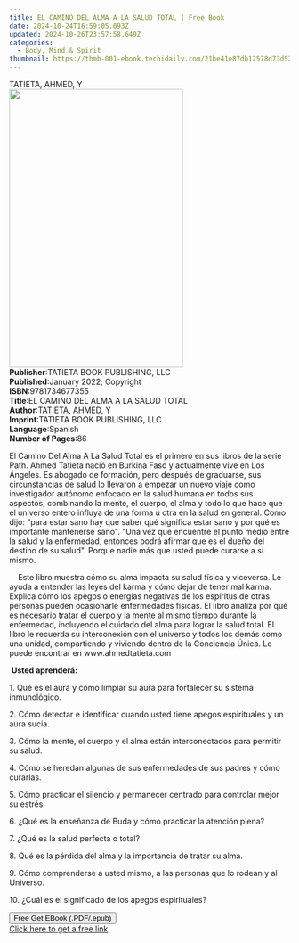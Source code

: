 ```yaml
---
title: EL CAMINO DEL ALMA A LA SALUD TOTAL | Free Book
date: 2024-10-24T16:59:05.093Z
updated: 2024-10-26T23:57:58.649Z
categories:
  - Body, Mind & Spirit
thumbnail: https://thmb-001-ebook.techidaily.com/21be41e87db12578d73d52f868177163f061c0045c40d730c2e4ba3491a00d14.jpg
---
```

<main id="book-container">
  <div class="flex flex-col">
    <div class="book-brief flex-1 py-6 px-4 sm:p-6 md:py-10 md:px-8">
      <!-- brief-->
      <div class="book-brief-main">TATIETA, AHMED, Y</div>
    </div>
    <div
      class="book-meta-info flex-1 grid gap-4 col-start-1 col-end-3 row-start-1 sm:mb-6 sm:grid-cols-4 lg:gap-6 lg:col-start-2 lg:row-end-6 lg:row-span-6 lg:mb-0"
    >
      <div
        class="book-meta-info-left place-content-center mt-4 p-4 text-sm leading-6 col-start-2 col-span-2 dark:text-slate-400"
      >
        <img
          class="w-full h-500 object-cover rounded-lg sm:h-255 sm:col-span-2 lg:col-span-full"
          src="https://img-001-ebook.techidaily.com/24697a81c0efb5c21d1ef921dfb23512cd39912acfdd16bb6e225f4c633f3551.jpg"
          alt=""
          width="312"
          height="500"
        />
      </div>
      <div
        class="book-meta-info-right mt-2 col-start-1 row-start-2 col-span-3 self-center"
      >
        <!-- meta data  -->
        <div class="flex flex-col px-4 md:px-8">
          <div class="flex-1">
            <strong>Publisher</strong>:<span class="px-2"
              >TATIETA BOOK PUBLISHING, LLC</span
            >
          </div>
          <div class="flex-1">
            <strong>Published</strong>:<span class="px-2"
              >January 2022; Copyright</span
            >
          </div>
          <div class="flex-1">
            <strong>ISBN</strong>:<span class="px-2">9781734677355</span>
          </div>
          <div class="flex-1">
            <strong>Title</strong>:<span class="px-2"
              >EL CAMINO DEL ALMA A LA SALUD TOTAL</span
            >
          </div>
          <div class="flex-1">
            <strong>Author</strong>:<span class="px-2">TATIETA, AHMED, Y</span>
          </div>
          <div class="flex-1">
            <strong>Imprint</strong>:<span class="px-2"
              >TATIETA BOOK PUBLISHING, LLC</span
            >
          </div>
          <div class="flex-1">
            <strong>Language</strong>:<span class="px-2">Spanish</span>
          </div>
          <div class="flex-1">
            <strong>Number of Pages</strong>:<span class="px-2">86</span>
          </div>
        </div>
      </div>
    </div>
    <div class="book-description flex-1 py-6 px-4 sm:p-6 md:py-10 md:px-8">
      <div class="book-description-main">
        <div accordion-content="" id="description">
          <p>
            El Camino Del Alma A La Salud Total es el primero en sus libros de
            la serie Path. Ahmed Tatieta nació en Burkina Faso y actualmente
            vive en Los Ángeles. Es abogado de formación, pero después de
            graduarse, sus circunstancias de salud lo llevaron a empezar un
            nuevo viaje como investigador autónomo enfocado en la salud humana
            en todos sus aspectos, combinando la mente, el cuerpo, el alma y
            todo lo que hace que el universo entero influya de una forma u otra
            en la salud en general. Como dijo: "para estar sano hay que saber
            qué significa estar sano y por qué es importante mantenerse sano".
            "Una vez que encuentre el punto medio entre la salud y la
            enfermedad, entonces podrá afirmar que es el dueño del destino de su
            salud". Porque nadie más que usted puede curarse a sí mismo.
          </p>
          <p>
            &nbsp;&nbsp;&nbsp;&nbsp;Este libro muestra cómo su alma impacta su
            salud física y viceversa. Le ayuda a entender las leyes del karma y
            cómo dejar de tener mal karma. Explica cómo los apegos o energías
            negativas de los espíritus de otras personas pueden ocasionarle
            enfermedades físicas. El libro analiza por qué es necesario tratar
            el cuerpo y la mente al mismo tiempo durante la enfermedad,
            incluyendo el cuidado del alma para lograr la salud total. El libro
            le recuerda su interconexión con el universo y todos los demás como
            una unidad, compartiendo y viviendo dentro de la Conciencia Única.
            Lo puede encontrar en www.ahmedtatieta.com
          </p>
          <p>&nbsp;<strong>Usted aprenderá: </strong></p>
          <p>
            1. Qué es el aura y cómo limpiar su aura para fortalecer su sistema
            inmunológico.
          </p>
          <p>
            2. Cómo detectar e identificar cuando usted tiene apegos
            espirituales y un aura sucia.
          </p>
          <p>
            3. Cómo la mente, el cuerpo y el alma están interconectados para
            permitir su salud.
          </p>
          <p>
            4. Cómo se heredan algunas de sus enfermedades de sus padres y cómo
            curarlas.
          </p>
          <p>
            5. Cómo practicar el silencio y permanecer centrado para controlar
            mejor su estrés.
          </p>
          <p>
            6. ¿Qué es la enseñanza de Buda y cómo practicar la atención plena?
          </p>
          <p>7. ¿Qué es la salud perfecta o total?</p>
          <p>
            8. Qué es la pérdida del alma y la importancia de tratar su alma.
          </p>
          <p>
            9. Cómo comprenderse a usted mismo, a las personas que lo rodean y
            al Universo.
          </p>
          <p>10. ¿Cuál es el significado de los apegos espirituales?</p>
        </div>
        <div class="accordion-fader"></div>
      </div>
    </div>
    <div class="book-excerpts flex-1 py-6 px-4 sm:p-6 md:py-10 md:px-8"></div>
    <div
      class="book-about-author flex-1 py-6 px-4 sm:p-6 md:py-10 md:px-8"
    ></div>
    <div class="book-free-get flex-1 py-6 px-4 sm:p-6 md:py-10 md:px-8">
      <button
        id="btn-free-get"
        class="bg-blue-500 hover:bg-blue-700 text-white font-bold py-2 px-4 rounded"
      >
        Free Get EBook (.PDF/.epub)
      </button>
      <div id="countdown-display" class="px-2 text-lg mt-2"></div>
      <a
        id="free-link"
        class="hidden bg-blue-500 hover:bg-blue-700 text-white font-bold py-2 px-4 rounded"
        href="https://www.ebooks.com/en-us/book/210557110/el-camino-del-alma-a-la-salud-total/tatieta-ahmed-y/"
        target="_blank"
        >Click here to get a free link</a
      >
    </div>
    <script>
      let countdownTime = 0;
      let countdownInterval = null;
      document
        .getElementById('btn-free-get')
        .addEventListener('click', startCountdown);
      function startCountdown() {
        countdownTime = new Date().getTime() + 60000 * 3;
        countdownInterval = setInterval(updateCountdown, 1000);
        document.getElementById('btn-free-get').disabled = true;
        document
          .getElementById('btn-free-get')
          .classList.add('bg-gray-500', 'cursor-not-allowed');
      }
      function updateCountdown() {
        let currentTime = new Date().getTime();
        let timeLeft = countdownTime - currentTime;
        let secondsLeft = Math.floor(timeLeft / 1000);
        document.getElementById('countdown-display').innerHTML =
          `Remaining time: ${secondsLeft} seconds.`;
        if (secondsLeft <= 0) {
          clearInterval(countdownInterval);
          document.getElementById('btn-free-get').classList.add('hidden');
          document.getElementById('free-link').classList.remove('hidden');
          document.getElementById('countdown-display').innerHTML = '';
        }
      }
    </script>
  </div>
</main>

<ins class="adsbygoogle"
      style="display:block"
      data-ad-client="ca-pub-7571918770474297"
      data-ad-slot="8358498916"
      data-ad-format="auto"
      data-full-width-responsive="true"></ins>
    
